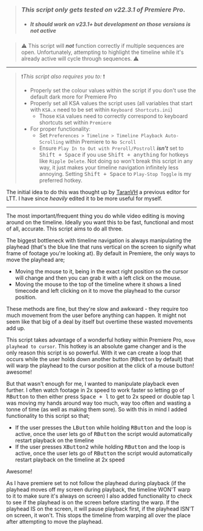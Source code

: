 > ### *This script only gets tested on v22.3.1 of Premiere Pro*.
>  - ##### It *should* work on v23.1+ but development on those versions is not active

> ⚠️ This script will **_not_** function correctly if multiple sequences are open. Unfortunately, attempting to highlight the timeline while it's already active will cycle through sequences. ⚠️
***

> ❗*This script also requires you to:* ❗
> - Properly set the colour values within the script if you don't use the default dark more for Premiere Pro
> - Properly set all KSA values the script uses (all variables that start with `KSA.x` need to be set within `Keyboard Shortcuts.ini`)
>   - Those `KSA` values need to correctly correspond to keyboard shortcuts set within `Premiere`
> - For proper functionality:
>    - Set `Preferences > Timeline > Timeline Playback Auto-Scrolling` within Premiere to `No Scroll`
>    - Ensure `Play In to Out with Preroll/Postroll` **_isn't_** set to <kbd>Shift + Space</kbd> if you use <kbd>Shift + anything</kbd> for hotkeys like `Ripple Delete`. Not doing so won't break this script in any way, it just makes your timeline navigation infinitely less annoying. Setting <kbd>Shift + Space</kbd> to `Play-Stop Toggle` is my preferred hotkey.

The initial idea to do this was thought up by [TaranVH](https://github.com/TaranVH/2nd-keyboard) a previous editor for LTT. I have since *heavily* edited it to be more useful for myself.
***
The most important/frequent thing you do while video editing is moving around on the timeline. Ideally you want this to be fast, functional and most of all, accurate. This script aims to do all three.

The biggest bottleneck with timeline navigation is always manipulating the playhead (that's the blue line that runs vertical on the screen to signify what frame of footage you're looking at). By default in Premiere, the only ways to move the playhead are;

- Moving the mouse to it, being in the exact right position so the cursor will change and then you can grab it with a left click on the mouse.
- Moving the mouse to the top of the timeline where it shows a lined timecode and left clicking on it to move the playhead to the cursor position.

These methods are fine, but they're slow and awkward - they require too much movement from the user before anything can happen. It might not seem like that big of a deal by itself but overtime these wasted movements add up.

This script takes advantage of a wonderful hotkey within Premiere Pro, `move playhead to cursor`. This hotkey is an absolute game changer and is the only reason this script is so powerful. With it we can create a loop that occurs while the user holds down another button (<kbd>RButton</kbd> by default) that will warp the playhead to the cursor position at the click of a mouse button! awesome!

But that wasn't enough for me, I wanted to manipulate playback even further. I often watch footage in 2x speed to work faster so letting go of <kbd>RButton</kbd> to then either press <kbd>Space + l</kbd> to get to 2x speed or double tap <kbd>l</kbd> was moving my hands around way too much, way too often and wasting a tonne of time (as well as making them sore). So with this in mind I added functionality to this script so that;

- If the user presses the <kbd>LButton</kbd> while holding <kbd>RButton</kbd> and the loop is active, once the user lets go of <kbd>RButton</kbd> the script would automatically restart playback on the timeline
- If the user presses <kbd>XButton2</kbd> while holding <kbd>RButton</kbd> and the loop is active, once the user lets go of <kbd>RButton</kbd> the script would automatically restart playback on the timeline at 2x speed

Awesome!

As I have premiere set to not follow the playhead during playback (if the playhead moves off my screen during playback, the timeline WON'T warp to it to make sure it's always on screen) I also added functionality to check to see if the playhead is on the screen before starting the warp. If the playhead IS on the screen, it will pause playback first, if the playhead ISN'T on screen, it won't. This stops the timeline from warping all over the place after attempting to move the playhead.